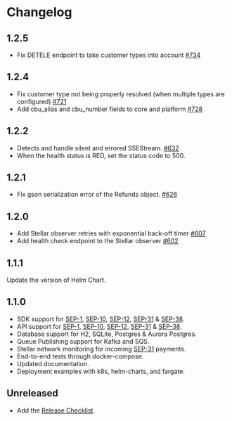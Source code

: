 # Changelog

## 1.2.5
* Fix DETELE endpoint to take customer types into account [#734](https://github.com/stellar/java-stellar-anchor-sdk/pull/734)

## 1.2.4
* Fix customer type not being properly resolved (when multiple types are configured) [#721](https://github.com/stellar/java-stellar-anchor-sdk/pull/721)
* Add cbu_alias and cbu_number fields to core and platform [#728](https://github.com/stellar/java-stellar-anchor-sdk/pull/728)

## 1.2.2
* Detects and handle silent and errored SSEStream. [#632](https://github.com/stellar/java-stellar-anchor-sdk/issues/632)
* When the health status is RED, set the status code to 500.

## 1.2.1
* Fix gson serialization error of the Refunds object. [#626](https://github.com/stellar/java-stellar-anchor-sdk/issues/626) 

## 1.2.0
* Add Stellar observer retries with exponential back-off timer [#607](https://github.com/stellar/java-stellar-anchor-sdk/pull/607)
* Add health check endpoint to the Stellar observer [#602](https://github.com/stellar/java-stellar-anchor-sdk/pull/602)

## 1.1.1

Update the version of Helm Chart.

## 1.1.0

* SDK support for [SEP-1], [SEP-10], [SEP-12], [SEP-31] & [SEP-38].
* API support for [SEP-1], [SEP-10], [SEP-12], [SEP-31] & [SEP-38].
* Database support for H2, SQLite, Postgres & Aurora Postgres.
* Queue Publishing support for Kafka and SQS.
* Stellar network monitoring for incoming [SEP-31] payments.
* End-to-end tests through docker-compose.
* Updated documentation.
* Deployment examples with k8s, helm-charts, and fargate. 

## Unreleased

- Add the [Release Checklist](.github/ISSUE_TEMPLATE/release_a_new_version.md).

[SEP-1]: https://stellar.org/protocol/sep-1
[SEP-10]: https://stellar.org/protocol/sep-10
[SEP-12]: https://stellar.org/protocol/sep-12
[SEP-31]: https://stellar.org/protocol/sep-31
[SEP-38]: https://stellar.org/protocol/sep-38